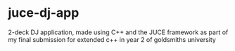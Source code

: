 # juce-dj-app
2-deck DJ application, made using C++ and the JUCE framework
as part of my final submission for extended c++ in year 2 of goldsmiths university
